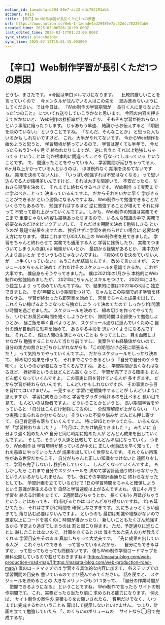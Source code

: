 ```yaml
---
notion_id: 1aeade4a-d294-80e7-ac32-ddc782293ab6
account: Main
title: 【辛口】Web制作学習が長引くただ1つの原因
url: https://www.notion.so/Web-1-1aeade4ad29480e7ac32ddc782293ab6
created_time: 2025-03-06T06:18:00.000Z
last_edited_time: 2025-03-17T01:33:00.000Z
sync_status: placeholder
sync_time: 2025-07-12T15:01:15.003809
---
```

# 【辛口】Web制作学習が長引くただ1つの原因

どうも、まさたです。
※今回は辛口メルマガになります。
　比較的厳しいことを言っていくので
　今メンタルが沈んでいる人はこの先を
　読み進めないようにしてください。
では今日は、
『Web制作の学習期間が
　長引く人に足りないたった1つのこと』
についてお送りしていこうかなと思います。
今回の内容を押さえておかないと、
Web制作の挫折率が上がったり、
そもそも学習が終わらない
という事態に陥ったりします。
じゃあもう早速、
結論からお伝えすると
『期限を決めていない』
ということですね。
「なんだ、そんなことか」
と思った人もいるかも
しれないですけど、
これ、大半がやれてないです。
今からWeb制作を始めようと思うと、
学習環境が整っているので、
学習は遅くても半年で、
今だったらもう3〜4ヶ月で
終われたりしますが、
逆に言うと
それ以上勉強しちゃってる
ということは
何か根本的に間違ったことを
行なってしまっている
ということです。
で、
間違ったことをやっている人、
学習期間が延びちゃってる人、
6ヶ月以上かかっている人というのは、
ほぼ例外なく
期限を決めてないですね。
期限を決めてない人は、
「いっぱい勉強すれば不安はなくなる」
って思い込んでる人が結構多いんですけど、
それは大きな間違いで、
不安だったら、なおさら期限を決めて、
それまでに終わらせるべきです。
Web制作って実務までに学ぶべきことって
決まっているんですよ。
だからそれをいかに早く
学びきることができるか
という勝負になるんですよね。
Web制作って勉強できることが
いくらでもあるので、
勉強すればするほど
逆に勉強することが増えて
それに伴って
不安って膨れ上がっていくんですよ。
しかも、Web制作の知識は実務でそこまで
重要じゃない内容も結構あったりするので、
いろんな知識の中で
実務で必要なものだけをピックアップして、
それだけを期間を決めて勉強しきる
というのが
最短で結果を出すため、
挫折せずに学習を終わらせたい場合に
必要な考え方になります。
僕はこれまで1,000人以上の
Web制作者を見てきました。
学習をちゃんと終わらせて
実務でも通用する人と
学習に挫折したり、
実務でつまづいてしまう人の違いは
地頭がいいとか、
最初から経験があるとか、
集中力が人より高いとか
そういうものじゃないんですね。
『締め切りを決めていない人が
　上手くいっていない』
もうこれが結論なんです。
改めて言いますが、
スケジュールをちゃんと決めて
どれだけそのスケジュールを意識できるか。
これが大事です。
僕自身もそうやってきました。
僕は2021年の1月から
本格的にWeb制作の勉強始めましたが、
2021年にちゃんとスキルをつけて、
2022年にはもう独立しよう
って決めていたんですね。
で、結果的に僕は2022年の3月に
独立できました。
その1年間という期間をつけて、
ちゃんとこの期間で必ず学習を終わらせる。
学習が終わったら即営業を始めて、
営業でちゃんと成果を出して、
これぐらい稼げるようになったら独立しよう
って決めてたので
しっかり1年間濃い時間を過ごせました。
スケジュールを決めて、
締め切りを作ってやってたら、
いかにお風呂の時間を短くしようかとか、
隙間時間は全部使って勉強しようとか、
昼ご飯を早く食べようとか、
スケジュール通りに進んでいくために
自分の頭が自動的に思考を始めて、
あらゆる手段を
思いつくようになるんですね。
それこそ、
僕は人間の生活じゃないことも
やってました。
目を血眼にさせながら
勉強することなんて当たり前ですし、
実案件でも経験値がないので、
自分の実力の無さに打ちひしがれながらも
「この期間だけ必死に頑張るんだ！」
って気持ちでやっていくんですよ。
だからスケジュールをしっかり決めて、
締め切り効果を作って、
それまでにやりきるという
『自分で自分のケツを叩く』
というのが必要になってくるんですね。
あと、
学習期間が長くなればなるほど、
挫折率というのはどんどん高くなって、
学習が完了できる確率も
どんどん低くなっていくんですよ。
この事実に目を背けている人が
多すぎます。
だから学習が終わらないんです。
しんどいかもしれないですが、
その事実から目を背けてはいけません。
一見すると
学習に短期集中することが
しんどいように思えますが、
学習に向き合うのと
学習をダラダラ続けるのを比べると
長い目で見て、
しんどいのは後者ですよ。
どういうことかというと、
長い期間学習をやっていると
「自分はこんだけ勉強してるのに
　全然理解度が上がらない」
「いつ実務に出られるか分からない」
そういった不安や悩みが
どんどん押し寄せて、
自己肯定感も落ちていくんですよ。
特にSNSとかやってたら、
いろんな人が
「学習終わりました！」
「今月はこれだけ納品できました！」
みたいに
自分より遅く始めた人や
自分と同じ時期に始めた人が
どんどん成果を出していくんですよ。
そして、そういう人達と比較して
どんどん卑屈になっていく。
つまり、Web制作は
学習環境が整っているがゆえに
正しい勉強法を早く知って、
それを愚直にやっていった人が
成果を出していく世界なんです。
それぐらい再現性がある世界だからこそ、
自分がちゃんと正しい知識をつけないと
遠回りをして、学習も完了しないし
挫折もしていくし、
しんどくなっていくんですよ。
もしかしたら
これまで自分でスケジュールを
決めて学習計画通り終わらなかった
という人いるかもしれません。
でも、仮にその学習計画通りに
終わらなかったとしても、
学習計画を立てているだけで
1日の学習時間をちゃんと確保しよう
という意識が芽生えるので
自然と学習速度は上がるんですよね。
仮に4ヶ月で学習を
終える計画を立てて、
2週間延びちゃうとか、
長くても1ヶ月延びちゃう
ということはあっても、
1年伸びるとかは
ほとんどあり得ないですね。
1年も延びてたら、
それはさすがに時間を
確保しなさすぎです。
別にちょっとくらい過ぎても
落ち込む必要はないんですよ。
というのも
最初は知識や経験がないので
想定以上にコードを書くのに
時間が掛かったり、
新しいこともたくさん勉強するから
予定より過ぎてしまうのは
割と起こり得ます。
ただ、予定通りに進むことに
越したことはないので、
計画を立てるときは
僕を含めた先人の方が教えてくれる
学習目安をそのまま
真似しちゃって大丈夫です。
「先に成果を出している人が
　これぐらいでできる
　って言っているんだから、
　自分にもできるはずだ」
って思ってもらっても問題ないです。
僕もWeb制作学習ロードマップを
無料公開しているので載せておきますね↓
[https://masata-blog.com/web-production-road-map/](https://masata-blog.com/web-production-road-map/)
僕のロードマップでは
学習する具体的な内容に加えて、
各ステップでの学習期間の目安も
書いているのでぜひ読んでみてください。
話を戻すと、
スケジュールを決めることの
大きなメリットがもう1つあって、
『自分の作業時間が
　把握できるようになる』
ということですね。
Web制作で言ったら
サイトの制作期間です。
これ、実務だったら当たり前に
求められる能力になります。
例えば、
サイト制作の案件の
見積もりをお願いされたら、
費用だけでなく、
いつまでに完成するかということも
算出して提示しないといけません。
つまり、計画を立てて勉強していたら
「このくらいのボリュームの
　サイトなら◯日で完成するな」